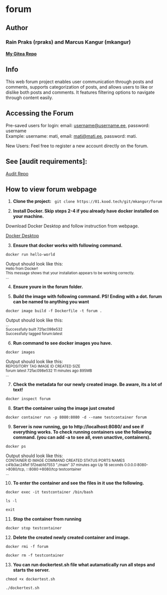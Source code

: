 # forum

## Author

### Rain Praks (rpraks) and Marcus Kangur (mkangur)
#### <a href="https://01.kood.tech/git/mkangur/forum">My Gitea Repo</a>

## Info

This web forum project enables user communication through posts and comments, supports categorization of posts, and allows users to like or dislike both posts and comments. It features filtering options to navigate through content easily.

## Accessing the Forum

Pre-saved users for login: email: username@username.ee, password: username  
Example: username: mati, email: mati@mati.ee, password: mati.

New Users: Feel free to register a new account directly on the forum.


## See [audit requirements]: 
<a href="https://github.com/01-edu/public/tree/master/subjects/forum/audit">Audit Repo</a>

## How to view forum webpage

1. **Clone the project:** 
` git clone https://01.kood.tech/git/mkangur/forum` 


<a href=https://01.kood.tech/git/mkangur/forum></a>

2. **Install Docker. Skip steps 2-4 if you already have docker installed on your machine.**

Download Docker Desktop and follow instruction from webpage.

<a href="https://docs.docker.com/desktop/">Docker Desktop</a>


3. **Ensure that docker works with following command.**

` docker run hello-world `

Output should look like this: <br>
<sub> 
Hello from Docker!                                                         <br>
This message shows that your installation appears to be working correctly. <br>
...                                                                        <br>
</sub>

4. **Ensure youre in the forum folder.**

5. **Build the image with following command. PS! Ending with a dot. forum can be named to anything you want**

` docker image build -f Dockerfile -t forum . `

Output should look like this: <br>
<sub>
 ...                                           <br>
 Successfully built 72fac098e532               <br>
 Successfully tagged forum:latest              <br>
</sub>

6. **Run command to see docker images you have.**

` docker images `

Output should look like this: <br>
<sub>
REPOSITORY    TAG       IMAGE ID       CREATED          SIZE  <br>
forum         latest    72fac098e532   11 minutes ago   895MB <br>
...                                                           <br>

7. **Check the metadata for our newly created image. Be aware, its a lot of text!**

` docker inspect forum `

8. **Start the container using the image just created**

` docker container run -p 8080:8080 -d --name testcontainer forum `

9. **Server is now running, go to http://localhost:8080/ and see if everything works. To check running containers use the following command. (you can add -a to see all, even unactive, containers).**

` docker ps `

Output should look like this: <br>
<sub>
CONTAINER ID   IMAGE          COMMAND    CREATED          STATUS          PORTS                                       NAMES             <br>
c41b3ac24fef   5f2eab1d7553   "./main"   37 minutes ago   Up 18 seconds   0.0.0.0:8080->8080/tcp, :::8080->8080/tcp   testcontainer     <br>
...                                                                                                                                     <br>
</sub>

10. **To enter the container and see the files in it use the following.**

` docker exec -it testcontainer /bin/bash `  <br>

` ls -l `                                    <br>

` exit `                                     <br>

11. **Stop the container from running**

` docker stop testcontainer `

12. **Delete the created newly created container and image.**

` docker rmi -f forum      `                <br>

` docker rm -f testcontainer `              <br>

13. **You can run dockertest.sh file what autamatically run all steps and starts the server.**

` chmod +x dockertest.sh `

` ./dockertest.sh `
